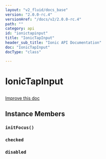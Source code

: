 ```yaml
---
layout: "v2_fluid/docs_base"
version: "2.0.0-rc.4"
versionHref: "/docs/v2/2.0.0-rc.4"
path: ""
category: api
id: "ionictapinput"
title: "IonicTapInput"
header_sub_title: "Ionic API Documentation"
doc: "IonicTapInput"
docType: "class"

---
```










<h1 class="api-title">
<a class="anchor" name="ionic-tap-input" href="#ionic-tap-input"></a>

IonicTapInput





</h1>

<a class="improve-v2-docs" href="http://github.com/driftyco/ionic/edit/master//src/util/form.ts#L55">
Improve this doc
</a>










<!-- @usage tag -->


<!-- @property tags -->



<!-- instance methods on the class -->

<h2><a class="anchor" name="instance-members" href="#instance-members"></a>Instance Members</h2>

<div id="initFocus"></div>

<h3>
<a class="anchor" name="initFocus" href="#initFocus"></a>
<code>initFocus()</code>
  

</h3>












<div id="checked"></div>

<h3>
<a class="anchor" name="checked" href="#checked"></a>
<code>checked</code>
  

</h3>













<div id="disabled"></div>

<h3>
<a class="anchor" name="disabled" href="#disabled"></a>
<code>disabled</code>
  

</h3>
















<!-- related link --><!-- end content block -->


<!-- end body block -->

